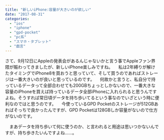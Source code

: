 ```yaml
---
title: "新しいiPhone:容量が大きいのが欲しい"
date: "2017-08-31"
categories: 
  - "ios"
  - "iphone"
  - "gpd-pocket"
  - "pc系"
  - "スマホ・タブレット"
  - "戯言"
---
```


さて、9月12日にAppleの発表会があるんじゃないかと言う事でAppleファン界隈が賑わってきましたが、新しいiPhone楽しみですね。 　私は2年縛りが解けたタイミングでiPhone8を買おうと思っていて、そして買うのであればストレージは一番大きいのが良いと思っているのです。 　何故かと言うと、私自分で持っているデータって全部合わせても200GBちょっとしかないので、一番大きな容量のiPhoneを買えば持っているデータ全部iPhoneに入れられると思うんですよね。そうすれば常日頃データを持ち歩いてるという事なのでいざという時に便利なのではと思うのです。 　今使っているGPD Pocketのストレージが512GBあればそっちで良かったんですが、GPD Pocketは128GBしか容量がないので仕方がないのです。

　まあデータを持ち歩いて何に使うのか、と言われると用途は思いつかないんですが、持ち歩きたいんですよね……。
